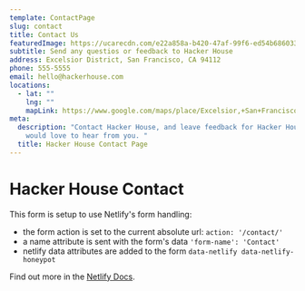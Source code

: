 ```yaml
---
template: ContactPage
slug: contact
title: Contact Us
featuredImage: https://ucarecdn.com/e22a858a-b420-47af-99f6-ed54b6860333/
subtitle: Send any questios or feedback to Hacker House
address: Excelsior District, San Francisco, CA 94112
phone: 555-5555
email: hello@hackerhouse.com
locations:
  - lat: ""
    lng: ""
    mapLink: https://www.google.com/maps/place/Excelsior,+San+Francisco,+CA/@37.7241506,-122.4297002,15z/data=!3m1!4b1!4m5!3m4!1s0x808f7e920c168ac1:0x9d38bb1c654ae270!8m2!3d37.7244152!4d-122.4272295
meta:
  description: "Contact Hacker House, and leave feedback for Hacker House. We
    would love to hear from you. "
  title: Hacker House Contact Page
---
```

# Hacker House Contact

This form is setup to use Netlify's form handling:

* the form action is set to the current absolute url: `action: '/contact/'`
* a name attribute is sent with the form's data `'form-name': 'Contact'`
* netlify data attributes are added to the form `data-netlify data-netlify-honeypot`

Find out more in the [Netlify Docs](https://www.netlify.com/docs/form-handling/).